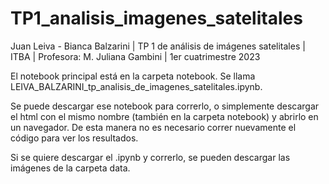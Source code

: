 # TP1_analisis_imagenes_satelitales
Juan Leiva - Bianca Balzarini | TP 1 de análisis de imágenes satelitales | ITBA | Profesora: M. Juliana Gambini | 1er cuatrimestre 2023

El notebook principal está en la carpeta notebook. Se llama LEIVA_BALZARINI_tp_analisis_de_imagenes_satelitales.ipynb.

Se puede descargar ese notebook para correrlo, o simplemente descargar el html con el mismo nombre (también en la carpeta notebook) y abrirlo en un navegador. De esta manera no es necesario correr nuevamente el código para ver los resultados.

Si se quiere descargar el .ipynb y correrlo, se pueden descargar las imágenes de la carpeta data.